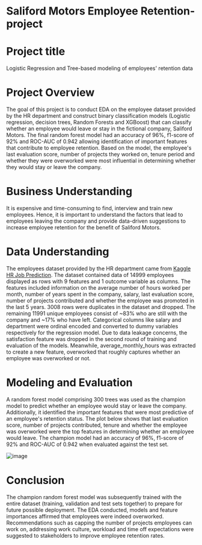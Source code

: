 # Saliford Motors Employee Retention-project
# Project title
Logistic Regression and Tree-based modeling of employees' retention data

# Project Overview
The goal of this project is to conduct EDA on the employee dataset provided by the HR department and construct binary classification models (Logistic regression, decision trees, Random Forests and XGBoost) that can classify whether an employee would leave or stay in the fictional company, Saliford Motors. 
The final random forest model had an accuracy of 96%, f1-score of 92% and ROC-AUC of 0.942 allowing identification of important features that contribute to employee retention. Based on the model, the employee's last evaluation score, number of projects they worked on, tenure period
and whether they were overworked were most influential in determining whether they would stay or leave the company. 

# Business Understanding
It is expensive and time-consuming to find, interview and train new employees. Hence, it is important to understand the factors that lead to employees leaving the company and provide data-driven suggestions to increase employee retention for the benefit of Saliford Motors. 

# Data Understanding 
The employees dataset provided by the HR department came from [Kaggle HR Job Prediction](https://www.kaggle.com/datasets/mfaisalqureshi/hr-analytics-and-job-prediction?select=HR_comma_sep.csv). The dataset contained data of 14999 employees displayed as rows with 9 features and 1 outcome variable as columns. 
The features included information on the average number of hours worked per month,  number of years spent in the company, salary, last evaluation score, number of projects contributed and whether the employee was promoted in the last 5 years. 3008 rows were duplicates in the dataset and dropped.
The remaining 11991 unique employees consist of ~83% who are still with the company and ~17% who have left. Categorical columns like salary and department were ordinal encoded and converted to dummy variables respectively for the regression model. Due to data leakage concerns, 
the satisfaction feature was dropped in the second round of training and evaluation of the models. Meanwhile, average_monthly_hours was extracted to create a new feature, overworked that roughly captures whether an employee was overworked or not. 

# Modeling and Evaluation
A random forest model comprising 300 trees was used as the champion model to predict whether an employee would stay or leave the company. Additionally, it identified the important features that were most predictive of an employee's retention status. The plot below shows that 
last evaluation score, number of projects contributed, tenure and whether the employee was overworked were the top features in determining whether an employee would leave. The champion model had an accuracy of 96%, f1-score of 92% and ROC-AUC of 0.942 when evaluated against the test set. 
      
  ![image](https://github.com/kayneong/TikTok-videos-claims-project/assets/150570357/0abc1946-de70-47ce-88a5-ddb5bf45110f)


# Conclusion
The champion random forest model was subsequently trained with the entire dataset (training, validation and test sets together) to prepare for future possible deployment. The EDA conducted, models and feature importances affirmed that employees were indeed overworked. 
Recommendations such as capping the number of projects employees can work on, addressing work culture, workload and time off expectations were suggested to stakeholders to improve employee retention rates. 
